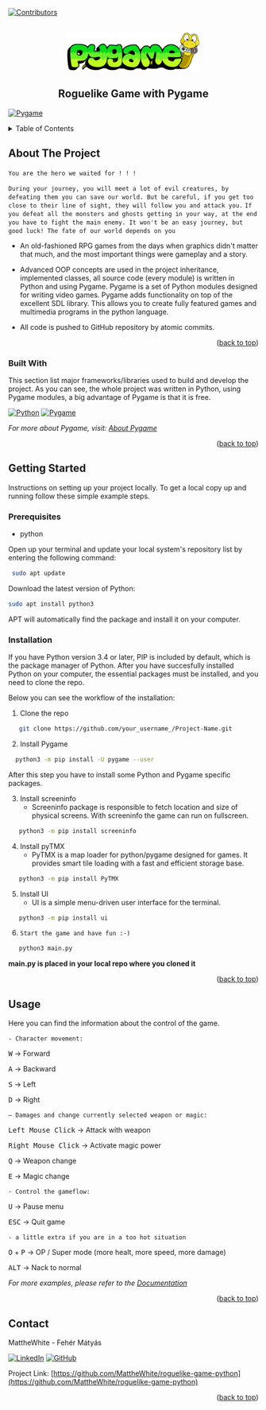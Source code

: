 <a name="readme-top"></a>


[![Contributors][contributors-shield]][contributors-url]




<!-- PROJECT LOGO -->
<br />
<div align="center">
    <img src="Pygame_logo.png" alt="Logo" width="auto" height="80">
  </a>

  <h2 align="center">Roguelike Game with Pygame</h2>

  <!-- <p align="center" style="display: none;">
    An awesome README template to jumpstart your projects!
    <br />
    <a href="https://github.com/othneildrew/Best-README-Template"><strong>Explore the docs »</strong></a>
    <br />
    <br />
    <a href="https://github.com/othneildrew/Best-README-Template">View Demo</a>
    ·
    <a href="https://github.com/othneildrew/Best-README-Template/issues">Report Bug</a>
    ·
    <a href="https://github.com/othneildrew/Best-README-Template/issues">Request Feature</a>
  </p> -->
</div>

[![Pygame][Pygame.com]][Pygame-url]


<!-- TABLE OF CONTENTS -->
<details>
  <summary>Table of Contents</summary>
  <ol>
    <li>
      <a href="#about-the-project">About The Project</a>
      <ul>
        <li><a href="#built-with">Built With</a></li>
      </ul>
    </li>
    <li>
      <a href="#getting-started">Getting Started</a>
      <ul>
        <li><a href="#prerequisites">Prerequisites</a></li>
        <li><a href="#installation">Installation</a></li>
      </ul>
    </li>
    <li><a href="#usage">Usage</a></li>
    <!-- <li><a href="#roadmap">Roadmap</a></li> -->
    <!-- <li><a href="#contributing">Contributing</a></li> -->
    <!-- <li><a href="#license">License</a></li> -->
    <li><a href="#contact">Contact</a></li>
    <!-- <li><a href="#acknowledgments">Acknowledgments</a></li> -->
  </ol>
</details>



<!-- ABOUT THE PROJECT -->
## About The Project

`You are the hero we waited for ! ! !`

`During your journey, you will meet a lot of evil creatures, by defeating them you can save our world. But be careful, if you get too close to their line of sight, they will follow you and attack you.`
`If you defeat all the monsters and ghosts getting in your way, at the end you have to fight the main enemy. It won't be an easy journey, but good luck! The fate of our world depends on you` 


* An old-fashioned RPG games from the days when graphics didn't matter that much, and the most important things were gameplay and a story.

* Advanced OOP concepts are used in the project inheritance, implemented classes, all source code (every module) is written in Python and using Pygame.
Pygame is a set of Python modules designed for writing video games. Pygame adds functionality on top of the excellent SDL library. This allows you to create fully featured games and multimedia programs in the python language.

* All code is pushed to GitHub repository by atomic commits.


<p align="right">(<a href="#readme-top">back to top</a>)</p>



### Built With

This section list major frameworks/libraries used to build and develop the project.
As you can see, the whole project was written in Python, using Pygame modules, a big advantage of Pygame is that it is free.

[![Python][Python.org]][Python-url]
[![Pygame][Pygame.org]][Pygame-url]


_For more about Pygame, visit: [About Pygame](https://www.pygame.org/wiki/about)_


<p align="right">(<a href="#readme-top">back to top</a>)</p>



<!-- GETTING STARTED -->
## Getting Started

Instructions on setting up your project locally.
To get a local copy up and running follow these simple example steps.

### Prerequisites

* python

Open up your terminal and update your local system's repository list by entering the following command:
```sh
 sudo apt update
```

Download the latest version of Python:
```sh
sudo apt install python3
```

APT will automatically find the package and install it on your computer.

### Installation
If you have Python version 3.4 or later, PIP is included by default, which is the package manager of Python.
After you have succesfully installed Python on your computer, the essential packages must be installed, and you need to clone the repo.

Below you can see the workflow of the installation:

1. Clone the repo
```sh
   git clone https://github.com/your_username_/Project-Name.git
```

2. Install Pygame
```sh
  python3 -m pip install -U pygame --user
```
   After this step you have to install some Python and Pygame specific packages.

3. Install screeninfo
   - Screeninfo package is responsible to fetch location and size of physical screens. With screeninfo the game can run on fullscreen.
```sh
   python3 -m pip install screeninfo
```

4. Install pyTMX
   - PyTMX is a map loader for python/pygame designed for games. It provides smart tile loading with a fast and efficient storage base.
```sh
   python3 -m pip install PyTMX
```
  
5. Install UI
   - UI is a simple menu-driven user interface for the terminal.
```sh
   python3 -m pip install ui
```

6. `Start the game and have fun :-)`
```sh
   python3 main.py
```
  **main.py is placed in your local repo where you cloned it**


<p align="right">(<a href="#readme-top">back to top</a>)</p>



<!-- USAGE EXAMPLES -->
## Usage

Here you can find the information about the control of the game.


    - Character movement:

<kbd>W</kbd>  ->  Forward

<kbd>A</kbd>  ->  Backward

<kbd>S</kbd>  ->  Left

<kbd>D</kbd>  ->  Right


    – Damages and change currently selected weapon or magic:

<kbd>Left Mouse Click</kbd> ->  Attack with weapon

<kbd>Right Mouse Click</kbd> ->  Activate magic power

<kbd>Q</kbd>  ->  Weapon change

<kbd>E</kbd>  ->  Magic change


    - Control the gameflow:

<kbd>U</kbd>  ->  Pause menu

<kbd>ESC</kbd>  ->  Quit game


    - a little extra if you are in a too hot situation

<kbd>O</kbd> + <kbd>P</kbd> ->  OP / Super mode (more healt, more speed, more damage)

<kbd>ALT</kbd>  ->  Nack to normal


_For more examples, please refer to the [Documentation](https://example.com)_


<p align="right">(<a href="#readme-top">back to top</a>)</p>



<!-- CONTACT -->
## Contact

MattheWhite - Fehér Mátyás

[![LinkedIn][linkedin-shield]][linkedin-url]
[![GitHub][github-shield]][github-url]

Project Link: [https://github.com/MattheWhite/roguelike-game-python](https://github.com/MattheWhite/roguelike-game-python)


<p align="right">(<a href="#readme-top">back to top</a>)</p>



<!-- MARKDOWN LINKS & IMAGES -->
<!-- https://www.markdownguide.org/basic-syntax/#reference-style-links -->
[contributors-shield]: https://img.shields.io/github/contributors/MattheWhite/roguelike-game-python.svg?style=for-the-badge
[contributors-url]: https://github.com/MattheWhite/roguelike-game-python/graphs/contributors
[linkedin-shield]: https://img.shields.io/badge/-LinkedIn-black.svg?style=for-the-badge&logo=linkedin&colorB=349
[linkedin-url]: https://www.linkedin.com/in/matyas-feher/
[github-shield]: https://img.shields.io/badge/-GitHub-black.svg?style=for-the-badge&logo=github&colorB=947
[github-url]: https://github.com/MattheWhite
[Python.org]: https://img.shields.io/badge/Python-black.svg?style=for-the-badge&logo=python&colorB=yellow
[Python-url]: https://python.org
[Pygame.com]: https://www.pygame.org/ftp/pygame-badge-SMA.png
[Pygame.org]: https://img.shields.io/badge/Pygame-green.svg?style=for-the-badge&logo=python&colorB=grey
[Pygame-url]: https://www.pygame.org/
